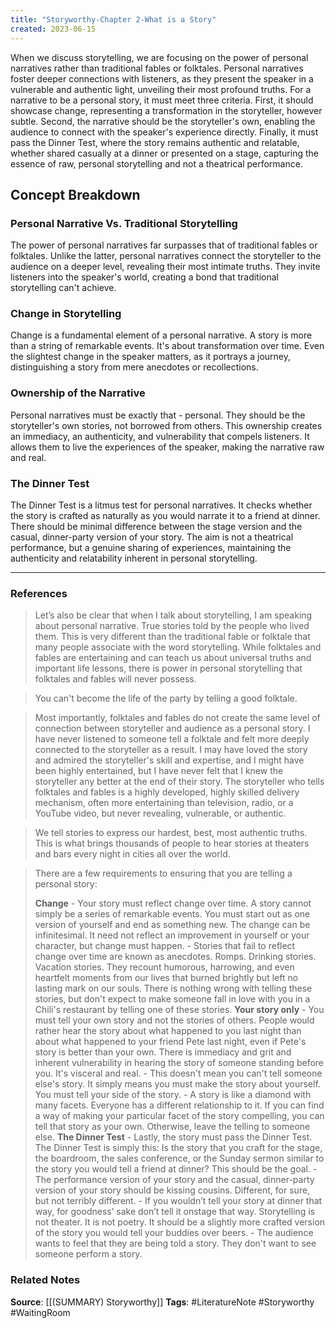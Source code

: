 ```yaml
---
title: "Storyworthy-Chapter 2-What is a Story"
created: 2023-06-15
---
```


When we discuss storytelling, we are focusing on the power of personal narratives rather than traditional fables or folktales. Personal narratives foster deeper connections with listeners, as they present the speaker in a vulnerable and authentic light, unveiling their most profound truths. For a narrative to be a personal story, it must meet three criteria. First, it should showcase change, representing a transformation in the storyteller, however subtle. Second, the narrative should be the storyteller's own, enabling the audience to connect with the speaker's experience directly. Finally, it must pass the Dinner Test, where the story remains authentic and relatable, whether shared casually at a dinner or presented on a stage, capturing the essence of raw, personal storytelling and not a theatrical performance.

## Concept Breakdown

### Personal Narrative Vs. Traditional Storytelling
The power of personal narratives far surpasses that of traditional fables or folktales. Unlike the latter, personal narratives connect the storyteller to the audience on a deeper level, revealing their most intimate truths. They invite listeners into the speaker's world, creating a bond that traditional storytelling can't achieve.

### Change in Storytelling
Change is a fundamental element of a personal narrative. A story is more than a string of remarkable events. It's about transformation over time. Even the slightest change in the speaker matters, as it portrays a journey, distinguishing a story from mere anecdotes or recollections.

### Ownership of the Narrative
Personal narratives must be exactly that - personal. They should be the storyteller's own stories, not borrowed from others. This ownership creates an immediacy, an authenticity, and vulnerability that compels listeners. It allows them to live the experiences of the speaker, making the narrative raw and real.

### The Dinner Test
The Dinner Test is a litmus test for personal narratives. It checks whether the story is crafted as naturally as you would narrate it to a friend at dinner. There should be minimal difference between the stage version and the casual, dinner-party version of your story. The aim is not a theatrical performance, but a genuine sharing of experiences, maintaining the authenticity and relatability inherent in personal storytelling.

--- 
### References

> Let’s also be clear that when I talk about storytelling, I am speaking about personal narrative. True stories told by the people who lived them. This is very different than the traditional fable or folktale that many people associate with the word storytelling. While folktales and fables are entertaining and can teach us about universal truths and important life lessons, there is power in personal storytelling that folktales and fables will never possess. 

> You can't become the life of the party by telling a good folktale.

> Most importantly, folktales and fables do not create the same level of connection between storyteller and audience as a personal story. I have never listened to someone tell a folktale and felt more deeply connected to the storyteller as a result. I may have loved the story and admired the storyteller's skill and expertise, and I might have been highly entertained, but I have never felt that I knew the storyteller any better at the end of their story. The storyteller who tells folktales and fables is a highly developed, highly skilled delivery mechanism, often more entertaining than television, radio, or a YouTube video, but never revealing, vulnerable, or authentic. 

> We tell stories to express our hardest, best, most authentic truths. This is what brings thousands of people to hear stories at theaters and bars every night in cities all over the world. 

> There are a few requirements to ensuring that you are telling a personal story:
> 
> **Change**
		- Your story must reflect change over time. A story cannot simply be a series of remarkable events. You must start out as one version of yourself and end as something new. The change can be infinitesimal. It need not reflect an improvement in yourself or your character, but change must happen.
		- Stories that fail to reflect change over time are known as anecdotes. Romps. Drinking stories. Vacation stories. They recount humorous, harrowing, and even heartfelt moments from our lives that burned brightly but left no lasting mark on our souls. There is nothing wrong with telling these stories, but don't expect to make someone fall in love with you in a Chili's restaurant by telling one of these stories. 
   **Your story only**
		- You must tell your own story and not the stories of others. People would rather hear the story about what happened to you last night than about what happened to your friend Pete last night, even if Pete's story is better than your own. There is immediacy and grit and inherent vulnerability in hearing the story of someone standing before you. It's visceral and real.
		- This doesn't mean you can't tell someone else's story. It simply means you must make the story about yourself. You must tell your side of the story.
		- A story is like a diamond with many facets. Everyone has a different relationship to it. If you can find a way of making your particular facet of the story compelling, you can tell that story as your own. Otherwise, leave the telling to someone else. 
   **The Dinner Test**
		- Lastly, the story must pass the Dinner Test. The Dinner Test is simply this: Is the story that you craft for the stage, the boardroom, the sales conference, or the Sunday sermon similar to the story you would tell a friend at dinner? This should be the goal. 
		- The performance version of your story and the casual, dinner-party version of your story should be kissing cousins. Different, for sure, but not terribly different. 
		- If you wouldn’t tell your story at dinner that way, for goodness’ sake don’t tell it onstage that way. Storytelling is not theater. It is not poetry. It should be a slightly more crafted version of the story you would tell your buddies over beers.
		- The audience wants to feel that they are being told a story. They don't want to see someone perform a story.


### Related Notes
**Source**: [[(SUMMARY) Storyworthy]]
**Tags**: #LiteratureNote #Storyworthy #WaitingRoom 

